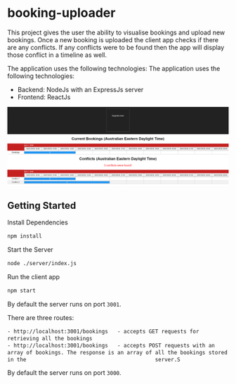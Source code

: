 # booking-uploader

This project gives the user the ability to visualise bookings and upload new bookings. Once a new booking is uploaded the client app checks if there are any conflicts. If any conflicts were to be found then the app will display those conflict in a timeline as well.

The application uses the following technologies:
The application uses the following technologies:
- Backend: NodeJs with an ExpressJs server
- Frontend: ReactJs 

<img src="booking-uploader.PNG">

## Getting Started

Install Dependencies
```bash
npm install
```
Start the Server
```bash
node ./server/index.js
```
Run the client app
```bash
npm start
```

By default the server runs on port `3001`.

There are three routes:
```
- http://localhost:3001/bookings   - accepts GET requests for retrieving all the bookings
- http://localhost:3001/bookings   - accepts POST requests with an array of bookings. The response is an array of all the bookings stored in the                                         server.S
```

By default the server runs on port `3000`.